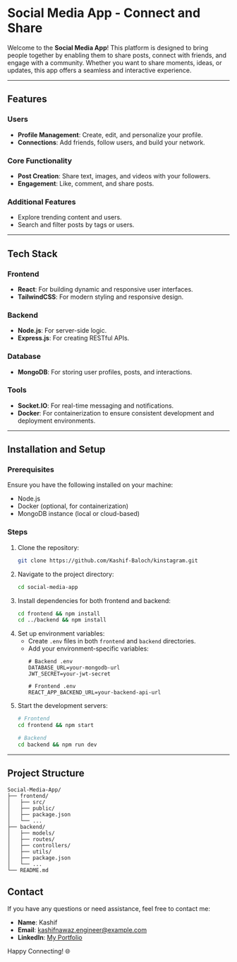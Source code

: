 # Social Media App - Connect and Share

Welcome to the **Social Media App**! This platform is designed to bring people together by enabling 
them to share posts, connect with friends, and engage with a community. Whether you want to share moments, 
ideas, or updates, this app offers a seamless and interactive experience.

---

## Features

### Users
- **Profile Management**: Create, edit, and personalize your profile.
- **Connections**: Add friends, follow users, and build your network.

### Core Functionality
- **Post Creation**: Share text, images, and videos with your followers.
- **Engagement**: Like, comment, and share posts.

### Additional Features
- Explore trending content and users.
- Search and filter posts by tags or users.

---

## Tech Stack

### Frontend
- **React**: For building dynamic and responsive user interfaces.
- **TailwindCSS**: For modern styling and responsive design.

### Backend
- **Node.js**: For server-side logic.
- **Express.js**: For creating RESTful APIs.

### Database
- **MongoDB**: For storing user profiles, posts, and interactions.

### Tools
- **Socket.IO**: For real-time messaging and notifications.
- **Docker**: For containerization to ensure consistent development and deployment environments.

---

## Installation and Setup

### Prerequisites
Ensure you have the following installed on your machine:
- Node.js
- Docker (optional, for containerization)
- MongoDB instance (local or cloud-based)

### Steps
1. Clone the repository:
   ```bash
   git clone https://github.com/Kashif-Baloch/kinstagram.git
   ```
2. Navigate to the project directory:
   ```bash
   cd social-media-app
   ```
3. Install dependencies for both frontend and backend:
   ```bash
   cd frontend && npm install
   cd ../backend && npm install
   ```
4. Set up environment variables:
   - Create `.env` files in both `frontend` and `backend` directories.
   - Add your environment-specific variables:
     ```env
     # Backend .env
     DATABASE_URL=your-mongodb-url
     JWT_SECRET=your-jwt-secret

     # Frontend .env
     REACT_APP_BACKEND_URL=your-backend-api-url
     ```
5. Start the development servers:
   ```bash
   # Frontend
   cd frontend && npm start

   # Backend
   cd backend && npm run dev
   ```

---

## Project Structure

```
Social-Media-App/
├── frontend/
│   ├── src/
│   ├── public/
│   ├── package.json
│   └── ...
├── backend/
│   ├── models/
│   ├── routes/
│   ├── controllers/
│   ├── utils/
│   ├── package.json
│   └── ...
└── README.md
```


## Contact

If you have any questions or need assistance, feel free to contact me:
- **Name**: Kashif
- **Email**: kashifnawaz.engineer@example.com
- **LinkedIn**: [My Portfolio](https://kashif-baloch.vercel.app/)

Happy Connecting! 🌐
